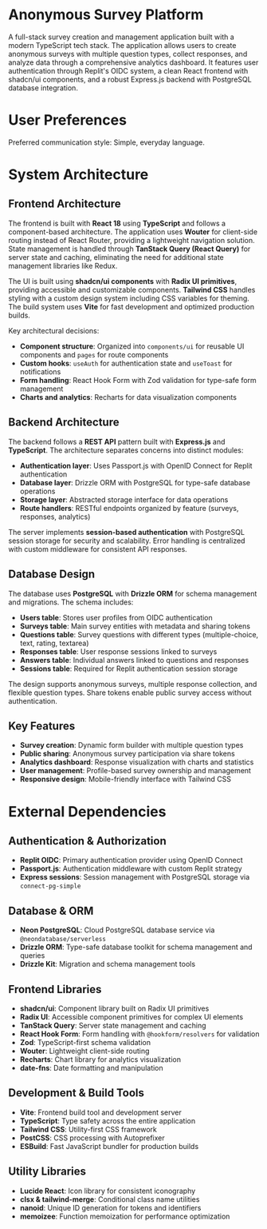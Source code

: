 # Anonymous Survey Platform


 A full-stack survey creation and management application built with a modern TypeScript tech stack. The application allows users to create anonymous surveys with multiple question types, collect responses, and analyze data through a comprehensive analytics dashboard. It features user authentication through Replit's OIDC system, a clean React frontend with shadcn/ui components, and a robust Express.js backend with PostgreSQL database integration.

# User Preferences

Preferred communication style: Simple, everyday language.

# System Architecture

## Frontend Architecture
The frontend is built with **React 18** using **TypeScript** and follows a component-based architecture. The application uses **Wouter** for client-side routing instead of React Router, providing a lightweight navigation solution. State management is handled through **TanStack Query (React Query)** for server state and caching, eliminating the need for additional state management libraries like Redux.

The UI is built using **shadcn/ui components** with **Radix UI primitives**, providing accessible and customizable components. **Tailwind CSS** handles styling with a custom design system including CSS variables for theming. The build system uses **Vite** for fast development and optimized production builds.

Key architectural decisions:
- **Component structure**: Organized into `components/ui` for reusable UI components and `pages` for route components
- **Custom hooks**: `useAuth` for authentication state and `useToast` for notifications
- **Form handling**: React Hook Form with Zod validation for type-safe form management
- **Charts and analytics**: Recharts for data visualization components

## Backend Architecture
The backend follows a **REST API** pattern built with **Express.js** and **TypeScript**. The architecture separates concerns into distinct modules:

- **Authentication layer**: Uses Passport.js with OpenID Connect for Replit authentication
- **Database layer**: Drizzle ORM with PostgreSQL for type-safe database operations
- **Storage layer**: Abstracted storage interface for data operations
- **Route handlers**: RESTful endpoints organized by feature (surveys, responses, analytics)

The server implements **session-based authentication** with PostgreSQL session storage for security and scalability. Error handling is centralized with custom middleware for consistent API responses.

## Database Design
The database uses **PostgreSQL** with **Drizzle ORM** for schema management and migrations. The schema includes:

- **Users table**: Stores user profiles from OIDC authentication
- **Surveys table**: Main survey entities with metadata and sharing tokens
- **Questions table**: Survey questions with different types (multiple-choice, text, rating, textarea)
- **Responses table**: User response sessions linked to surveys
- **Answers table**: Individual answers linked to questions and responses
- **Sessions table**: Required for Replit authentication session storage

The design supports anonymous surveys, multiple response collection, and flexible question types. Share tokens enable public survey access without authentication.

## Key Features
- **Survey creation**: Dynamic form builder with multiple question types
- **Public sharing**: Anonymous survey participation via share tokens
- **Analytics dashboard**: Response visualization with charts and statistics
- **User management**: Profile-based survey ownership and management
- **Responsive design**: Mobile-friendly interface with Tailwind CSS

# External Dependencies

## Authentication & Authorization
- **Replit OIDC**: Primary authentication provider using OpenID Connect
- **Passport.js**: Authentication middleware with custom Replit strategy
- **Express sessions**: Session management with PostgreSQL storage via `connect-pg-simple`

## Database & ORM
- **Neon PostgreSQL**: Cloud PostgreSQL database service via `@neondatabase/serverless`
- **Drizzle ORM**: Type-safe database toolkit for schema management and queries
- **Drizzle Kit**: Migration and schema management tools

## Frontend Libraries
- **shadcn/ui**: Component library built on Radix UI primitives
- **Radix UI**: Accessible component primitives for complex UI elements
- **TanStack Query**: Server state management and caching
- **React Hook Form**: Form handling with `@hookform/resolvers` for validation
- **Zod**: TypeScript-first schema validation
- **Wouter**: Lightweight client-side routing
- **Recharts**: Chart library for analytics visualization
- **date-fns**: Date formatting and manipulation

## Development & Build Tools
- **Vite**: Frontend build tool and development server
- **TypeScript**: Type safety across the entire application
- **Tailwind CSS**: Utility-first CSS framework
- **PostCSS**: CSS processing with Autoprefixer
- **ESBuild**: Fast JavaScript bundler for production builds

## Utility Libraries
- **Lucide React**: Icon library for consistent iconography
- **clsx & tailwind-merge**: Conditional class name utilities
- **nanoid**: Unique ID generation for tokens and identifiers
- **memoizee**: Function memoization for performance optimization